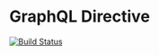 # GraphQL Directive

[![Build Status](https://travis-ci.com/Temporalis-OSS/graphql-directives.svg?branch=master)](https://travis-ci.com/Temporalis-OSS/graphql-directives)


